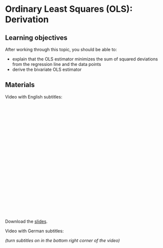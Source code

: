 # Ordinary Least Squares (OLS): Derivation

## Learning objectives

After working through this topic, you should be able to:

- explain that the OLS estimator minimizes the sum of squared deviations from the
  regression line and the data points
- derive the bivariate OLS estimator

## Materials

Video with English subtitles:

<iframe
  src=""
  width="640"
  height="360"
  frameborder="0"
  allowfullscreen
></iframe>

Download the [slides](stats_bivariate-ols_derivation.pdf).

Video with German subtitles:

*(turn subtitles on in the bottom right corner of the video)*

<iframe
  src=""
  width="640"
  height="360"
  frameborder="0"
  allowfullscreen
></iframe>
